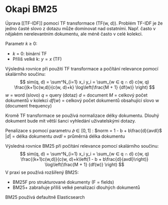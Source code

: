# Okapi BM25
Úprava [[TF-IDF]] pomocí TF transformace (TF(w, d)). Problém TF-IDF je že jedno časté slovo z dotazu může dominovat nad ostatními. Např. často v nějakém nerelevantním dokumentu, ale méně často v celé kolekci. 

Parametr 𝑘 ≥ 0:
- $k$ = 0: binární TF
- Příliš velké k: $y=x$ (TF)

Výsledná rovnice při použití TF transformace a počítání relevance pomocí skalárního součinu: 
$$
sim(q, d) = \sum^N_{i=1} x_i y_i = \sum_{w ∈ q ∩ d} c(w, q) \frac{(k+1)c(w,d)}{c(w, d)+k} \log\left(\frac{M + 1} {df(w)} \right) 
$$
$w$ = word (slovo)
$q$ = query (dotaz)
$d$ = document
$M$ = celkový počet dokumentů v kolekci 
$df(w)$ = celkový počet dokumentů obsahující slovo w (document frequency)

Kromě TF transformace se používá normalizace délky dokumentu. Dlouhý dokument bude mít větší šanci vyhledání uživatelskými dotazy.

Penalizace s pomocí parametru $𝑏 ∈ [0 , 1]$ :
$norm = 1 - b + b\frac{d}{avdl}$ 
$|d|$ = délka dokumentu 
$avdl$ = průměrná délka dokumentu

Výsledná rovnice BM25 při počítání relevance pomocí skalárního součinu:
$$
sim(q, d) = \sum^N_{i=1} x_i y_i = \sum_{w ∈ q ∩ d} c(w, q) \frac{(k+1)c(w,d)}{c(w, d)+k\left(1 - b + b\frac{d}{avdl}\right)} \log\left(\frac{M + 1} {df(w)} \right) 
$$
V praxi se používá rozšířený BM25:
- BM25F pro strukturované dokumenty (F = fields)
- BM25+ zabraňuje příliš velké penalizaci dlouhých dokumentů

BM25 používá defaultně Elasticsearch